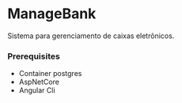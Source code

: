 # ManageBank
Sistema para gerenciamento de caixas eletrônicos.

### Prerequisites

* Container postgres
* AspNetCore
* Angular Cli

